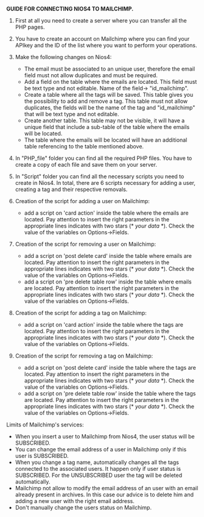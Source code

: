 **GUIDE FOR CONNECTING NIOS4 TO MAILCHIMP.**

1. First at all you need to create a server where you can transfer all the PHP pages.

2. You have to create an account on Mailchimp where you can find your APIkey and the ID of the list where you want to perform your operations.

3. Make the following changes on Nios4:
	- The email must be associated to an unique user, therefore the email field must not allow duplicates and must be required.
	- Add a field on the table where the emails are located. This field must be text type and not editable. Name of the field-> "id_mailchimp".
	- Create a table where all the tags will be saved. This table gives you the possibility to add and remove a tag. This table must not allow duplicates, the fields will be the name of the tag and "id_mailchimp" that will be text type and not editable.
	- Create another table. This table may not be visible, it will have a unique field that include a sub-table of the table where the emails will be located.
	- The table where the emails will be located will have an additional table referencing to the table mentioned above.

4. In "PHP_file" folder you can find all the required PHP files. You have to create a copy of each file and save them on your server.

5. In "Script" folder you can find all the necessary scripts you need to create in Nios4. In total, there are 6 scripts necessary for adding a user, creating a tag and their respective removals.

6. Creation of the script for adding a user on Mailchimp:
	- add a script on 'card action' inside the table where the emails are located. Pay attention to insert the right parameters in the appropriate lines indicates with two stars (* _your data_ *). Check the value of the variables on Options->Fields.

7. Creation of the script for removing a user on Mailchimp:
	- add a script on 'post delete card' inside the table where emails are located. Pay attention to insert the right parameters in the appropriate lines indicates with two stars (* _your data_ *). Check the value of the variables on Options->Fields.
	- add a script on 'pre delete table row' inside the table where emails are located. Pay attention to insert the right parameters in the appropriate lines indicates with two stars (* _your data_ *). Check the value of the variables on Options->Fields.

8. Creation of the script for adding a tag on Mailchimp:
	- add a script on 'card action' inside the table where the tags are located. Pay attention to insert the right parameters in the appropriate lines indicates with two stars (* _your data_ *). Check the value of the variables on Options->Fields.

9. Creation of the script for removing a tag on Mailchimp:
	- add a script on 'post delete card' inside the table where the tags are located. Pay attention to insert the right parameters in the appropriate lines indicates with two stars (* _your data_ *). Check the value of the variables on Options->Fields.
	- add a script on 'pre delete table row' inside the table where the tags are located. Pay attention to insert the right parameters in the appropriate lines indicates with two stars (* _your data_ *). Check the value of the variables on Options->Fields.

Limits of Mailchimp's services:

  - When you insert a user to Mailchimp from Nios4, the user status will be SUBSCRIBED.
  - You can change the email address of a user in Mailchimp only if this user is SUBSCRIBED.
  - When you change a tag name, automatically changes all the tags connected to the associated users. It happen only if user status is SUBSCRIBED. For the UNSUBSCRIBED user the tag will be deleted automatically.
  - Mailchimp not allow to modify the email address of an user with an email already present in archives. In this case our advice is to delete him and adding a new user with the right email address.
  - Don't manually change the users status on Mailchimp.
